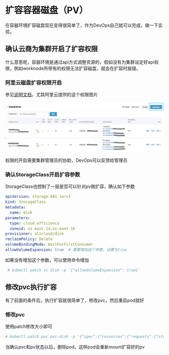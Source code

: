 # 扩容容器磁盘（PV）

在容器环境扩容磁盘现在变得很简单了，作为DevOps自己就可以完成，做一下实验。

## 确认云商为集群开启了扩容权限

什么意思呢，容器环境是通过api方式调整资源的，假如没有为集群设定好api权限，例如worknode所带有的权限无法扩容磁盘，就会在扩容时报错。

### 阿里云磁盘扩容权限开启

参见[说明文档](https://yq.aliyun.com/articles/724713?spm=a2c4e.11155435.0.0.6dae3312OTDwci)，尤其阿里云提供的这个权限图片

![](../../.gitbook/assets/image%20%2837%29.png)

权限的开启需要集群管理员的协助，DevOps可以反馈给管理员

### 确认StorageClass开启扩容参数

StorageClass也控制了一层是否可以针对pv做扩容，确认如下参数

```yaml
apiVersion: storage.k8s.io/v1
kind: StorageClass
metadata:
  name: disk
parameters:
  type: cloud_efficiency
  zoneid: us-east-1a,us-east-1b
provisioner: alicloud/disk
reclaimPolicy: Delete
volumeBindingMode: WaitForFirstConsumer
allowVolumeExpansion: true  # 需要增加这个参数，设置为true
```

如果没有增加这个参数，可以使用命令增加

```yaml
 # kubectl patch sc disk -p '{"allowVolumeExpansion": true}'
```

## 修改pvc执行扩容

有了前面的条件后，执行扩容就很简单了，修改pvc，然后重启pod就好

### 修改pvc

使用patch修改大小即可

```yaml
# kubectl patch pvc pvc-disk -p '{"spec":{"resources":{"requests":{"storage":"30Gi"}}}}'
```

当确认pvc和pv状态以后，删除pod，这样pod会重新mount扩容好的pv





